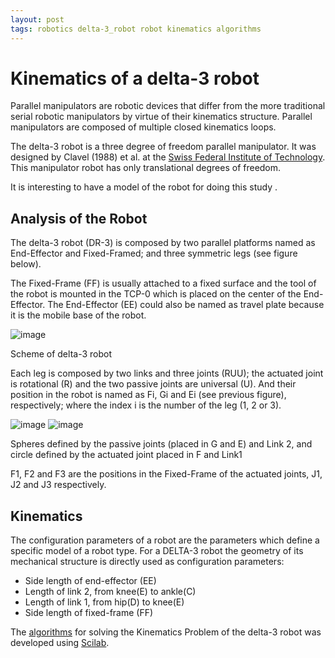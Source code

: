 ```yaml
---
layout: post
tags: robotics delta-3_robot robot kinematics algorithms
---
```


# Kinematics of a delta-3 robot

Parallel manipulators are robotic devices that differ from the more traditional serial robotic manipulators by virtue of their kinematics structure. Parallel manipulators are composed of multiple closed kinematics loops.

The delta-3 robot is a three degree of freedom parallel manipulator. It was designed by Clavel (1988) et al. at the [Swiss Federal Institute of Technology](http://www.ethz.ch). This manipulator robot has only translational degrees of freedom.

It is interesting to have a model of the robot for doing this study .

## Analysis of the Robot

The delta-3 robot (DR-3) is composed by two parallel platforms named as End-Effector and Fixed-Framed; and three symmetric legs (see figure below).

The Fixed-Frame (FF) is usually attached to a fixed surface and the tool of the robot is mounted in the TCP-0 which is placed on the center of the End-Effector. The End-Effector (EE) could also be named as travel plate because it is the mobile base of the robot.

![image](https://user-images.githubusercontent.com/1392333/153739553-6e34f236-a12c-4f32-977a-aca76f8d974b.png)

Scheme of delta-3 robot

Each leg is composed by two links and three joints (RUU); the actuated joint is rotational (R) and the two passive joints are universal (U). And their position in the robot is named as Fi, Gi and Ei (see previous figure), respectively; where the index i is the number of the leg (1, 2 or 3).

![image](https://user-images.githubusercontent.com/1392333/153739558-806230b1-b105-467b-b3ce-acad61be107f.png) ![image](https://user-images.githubusercontent.com/1392333/153739561-b15d216b-20c3-4650-aead-44ad7bd1b54d.png)

Spheres defined by the passive joints (placed in G and E) and Link 2, and circle defined by the actuated joint placed in F and Link1

F1, F2 and F3 are the positions in the Fixed-Frame of the actuated joints, J1, J2 and J3 respectively.

## Kinematics

The configuration parameters of a robot are the parameters which define a specific model of a robot type. For a DELTA-3 robot the geometry of its mechanical structure is directly used as configuration parameters:

- Side length of end-effector (EE)
- Length of link 2, from knee(E) to ankle(C)
- Length of link 1, from hip(D) to knee(E)
- Side length of fixed-frame (FF)

The [algorithms](https://github.com/dgerod/rtsx) for solving the Kinematics Problem of the delta-3 robot was developed using [Scilab](http://www.scilab.org).
